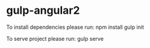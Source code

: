 # gulp-angular2

To install dependencies please run:
    npm install
    gulp init

To serve project please run:
gulp serve